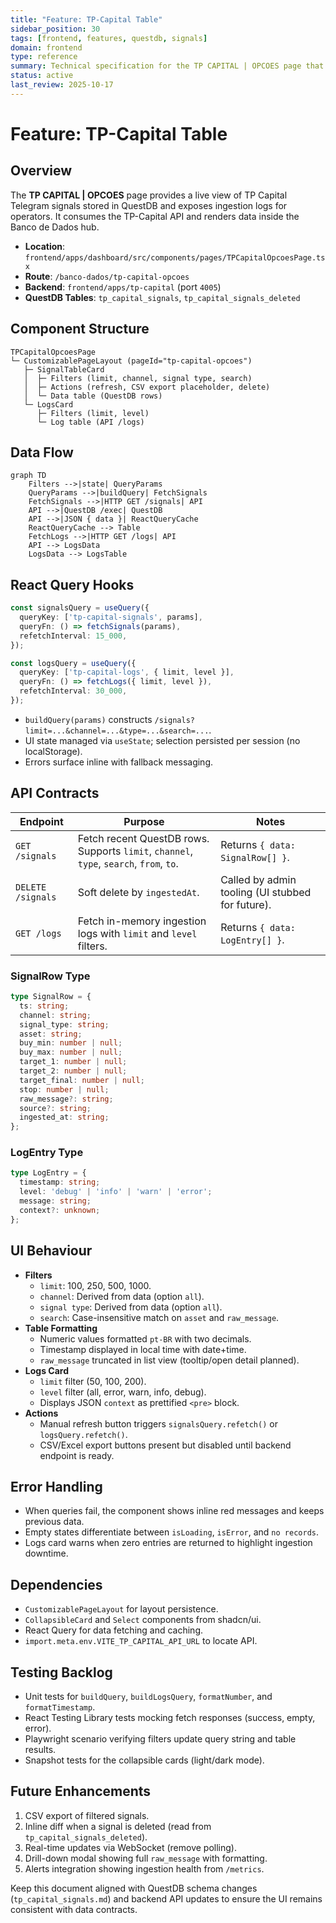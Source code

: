 ```yaml
---
title: "Feature: TP-Capital Table"
sidebar_position: 30
tags: [frontend, features, questdb, signals]
domain: frontend
type: reference
summary: Technical specification for the TP CAPITAL | OPCOES page that reads QuestDB signals and service logs via the TP-Capital API
status: active
last_review: 2025-10-17
---
```


# Feature: TP-Capital Table

## Overview

The **TP CAPITAL | OPCOES** page provides a live view of TP Capital Telegram signals stored in QuestDB and exposes ingestion logs for operators. It consumes the TP-Capital API and renders data inside the Banco de Dados hub.

- **Location**: `frontend/apps/dashboard/src/components/pages/TPCapitalOpcoesPage.tsx`
- **Route**: `/banco-dados/tp-capital-opcoes`
- **Backend**: `frontend/apps/tp-capital` (port `4005`)
- **QuestDB Tables**: `tp_capital_signals`, `tp_capital_signals_deleted`

## Component Structure

```
TPCapitalOpcoesPage
└─ CustomizablePageLayout (pageId="tp-capital-opcoes")
   ├─ SignalTableCard
   │  ├─ Filters (limit, channel, signal type, search)
   │  ├─ Actions (refresh, CSV export placeholder, delete)
   │  └─ Data table (QuestDB rows)
   └─ LogsCard
      ├─ Filters (limit, level)
      └─ Log table (API /logs)
```

## Data Flow

```mermaid
graph TD
    Filters -->|state| QueryParams
    QueryParams -->|buildQuery| FetchSignals
    FetchSignals -->|HTTP GET /signals| API
    API -->|QuestDB /exec| QuestDB
    API -->|JSON { data }| ReactQueryCache
    ReactQueryCache --> Table
    FetchLogs -->|HTTP GET /logs| API
    API --> LogsData
    LogsData --> LogsTable
```

## React Query Hooks

```typescript
const signalsQuery = useQuery({
  queryKey: ['tp-capital-signals', params],
  queryFn: () => fetchSignals(params),
  refetchInterval: 15_000,
});

const logsQuery = useQuery({
  queryKey: ['tp-capital-logs', { limit, level }],
  queryFn: () => fetchLogs({ limit, level }),
  refetchInterval: 30_000,
});
```

- `buildQuery(params)` constructs `/signals?limit=...&channel=...&type=...&search=...`.
- UI state managed via `useState`; selection persisted per session (no localStorage).
- Errors surface inline with fallback messaging.

## API Contracts

| Endpoint | Purpose | Notes |
|----------|---------|-------|
| `GET /signals` | Fetch recent QuestDB rows. Supports `limit`, `channel`, `type`, `search`, `from`, `to`. | Returns `{ data: SignalRow[] }`. |
| `DELETE /signals` | Soft delete by `ingestedAt`. | Called by admin tooling (UI stubbed for future). |
| `GET /logs` | Fetch in-memory ingestion logs with `limit` and `level` filters. | Returns `{ data: LogEntry[] }`. |

### SignalRow Type

```typescript
type SignalRow = {
  ts: string;
  channel: string;
  signal_type: string;
  asset: string;
  buy_min: number | null;
  buy_max: number | null;
  target_1: number | null;
  target_2: number | null;
  target_final: number | null;
  stop: number | null;
  raw_message?: string;
  source?: string;
  ingested_at: string;
};
```

### LogEntry Type

```typescript
type LogEntry = {
  timestamp: string;
  level: 'debug' | 'info' | 'warn' | 'error';
  message: string;
  context?: unknown;
};
```

## UI Behaviour

- **Filters**
  - `limit`: 100, 250, 500, 1000.
  - `channel`: Derived from data (option `all`).
  - `signal type`: Derived from data (option `all`).
  - `search`: Case-insensitive match on `asset` and `raw_message`.
- **Table Formatting**
  - Numeric values formatted `pt-BR` with two decimals.
  - Timestamp displayed in local time with date+time.
  - `raw_message` truncated in list view (tooltip/open detail planned).
- **Logs Card**
  - `limit` filter (50, 100, 200).
  - `level` filter (all, error, warn, info, debug).
  - Displays JSON `context` as prettified `<pre>` block.
- **Actions**
  - Manual refresh button triggers `signalsQuery.refetch()` or `logsQuery.refetch()`.
  - CSV/Excel export buttons present but disabled until backend endpoint is ready.

## Error Handling

- When queries fail, the component shows inline red messages and keeps previous data.
- Empty states differentiate between `isLoading`, `isError`, and `no records`.
- Logs card warns when zero entries are returned to highlight ingestion downtime.

## Dependencies

- `CustomizablePageLayout` for layout persistence.
- `CollapsibleCard` and `Select` components from shadcn/ui.
- React Query for data fetching and caching.
- `import.meta.env.VITE_TP_CAPITAL_API_URL` to locate API.

## Testing Backlog

- Unit tests for `buildQuery`, `buildLogsQuery`, `formatNumber`, and `formatTimestamp`.
- React Testing Library tests mocking fetch responses (success, empty, error).
- Playwright scenario verifying filters update query string and table results.
- Snapshot tests for the collapsible cards (light/dark mode).

## Future Enhancements

1. CSV export of filtered signals.
2. Inline diff when a signal is deleted (read from `tp_capital_signals_deleted`).
3. Real-time updates via WebSocket (remove polling).
4. Drill-down modal showing full `raw_message` with formatting.
5. Alerts integration showing ingestion health from `/metrics`.

Keep this document aligned with QuestDB schema changes (`tp_capital_signals.md`) and backend API updates to ensure the UI remains consistent with data contracts.

